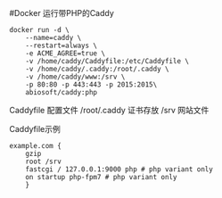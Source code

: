 #Docker 运行带PHP的Caddy

```
docker run -d \
    --name=caddy \
    --restart=always \
    -e ACME_AGREE=true \
    -v /home/caddy/Caddyfile:/etc/Caddyfile \
    -v /home/caddy/.caddy:/root/.caddy \
    -v /home/caddy/www:/srv \
    -p 80:80 -p 443:443 -p 2015:2015\
    abiosoft/caddy:php

```
Caddyfile 配置文件
/root/.caddy 证书存放
/srv 网站文件

Caddyfile示例
```
example.com {
    gzip
    root /srv
    fastcgi / 127.0.0.1:9000 php # php variant only
    on startup php-fpm7 # php variant only
    }
```
